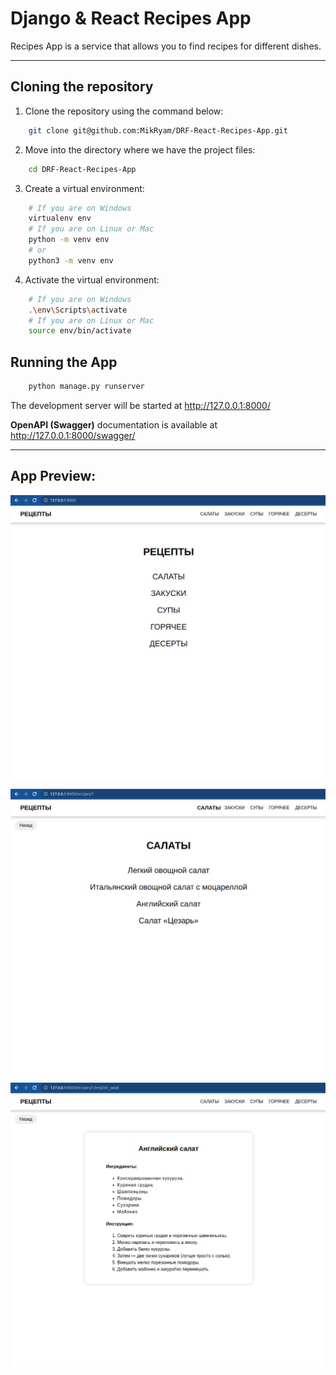 # Django & React Recipes App

Recipes App is a service that allows you to find recipes for different dishes.

---



## Cloning the repository

1. Clone the repository using the command below:
```bash
    git clone git@github.com:MikRyam/DRF-React-Recipes-App.git
```


2. Move into the directory where we have the project files:
```bash
    cd DRF-React-Recipes-App
```

3. Create a virtual environment:
```bash
    # If you are on Windows
    virtualenv env
    # If you are on Linux or Mac
    python -m venv env
    # or
    python3 -m venv env
```

4. Activate the virtual environment:
```bash
    # If you are on Windows
    .\env\Scripts\activate
    # If you are on Linux or Mac
    source env/bin/activate
```


## Running the App
```bash
    python manage.py runserver
```

The development server will be started at http://127.0.0.1:8000/

**OpenAPI (Swagger)** documentation is available at http://127.0.0.1:8000/swagger/

---



## App Preview:

![Main page](./preview_images/mainPage.png "Main page")

![Category page](./preview_images/categoryPage.png "Category page")

![Recipe page](./preview_images/recipePage.png "Recipe page")

